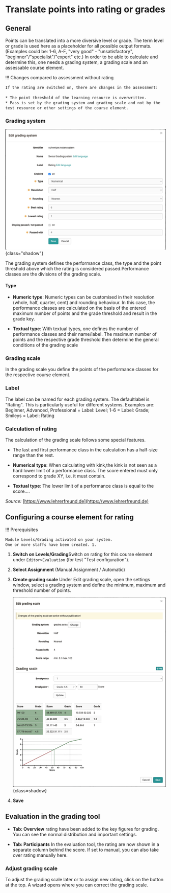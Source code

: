 # Translate points into rating or grades

## General

Points can be translated into a more diversive level or grade.
The term level or grade is used here as a placeholder for all possible output formats. (Examples could be: 1-6, A-F, "very good" - "unsatisfactory", "beginner"/"specialist"/"expert" etc.) In order to be able to calculate and determine this, one needs a grading system, a grading scale and an assessable course element.

!!! Changes compared to assessment without rating

    If the rating are switched on, there are changes in the assessment:
    
    * The point threshold of the learning resource is overwritten.
    * Pass is set by the grading system and grading scale and not by the test resource or other settings of the course element.

### Grading system

![gradingsystem](assets/gradingsystem.jpg){class="shadow"}

The grading system defines the performance class, the type and the point threshold above which the rating is considered passed.Performance classes are the divisions of the grading scale.

#### Type

* **Numeric type**: Numeric types can be customised in their resolution (whole, half, quarter, cent) and rounding behaviour. In this case, the performance classes are calculated on the basis of the entered maximum number of points and the grade threshold and result in the grade key.

* **Textual type**: With textual types, one defines the number of performance classes and their name/label. The maximum number of points and the respective grade threshold then determine the general conditions of the grading scale

### Grading scale

In the grading scale you define the points of the performance classes for the respective course element.

### Label

The label can be named for each grading system. The defaultlabel is "Rating". This is particularly useful for different systems. Examples are: Beginner, Advanced, Professional = Label: Level; 1-6 = Label: Grade; Smileys = Label: Rating

### Calculation of rating

The calculation of the grading scale follows some special features.

* The last and first performance class in the calculation has a half-size range than the rest.

* **Numerical type**: When calculating with kink,the kink is not seen as a hard lower limit of a performance class. The score entered must only correspond to grade XY, i.e. it must contain.

* **Textual type**: The lower limit of a performance class is equal to the score....

*Source:* [https://www.lehrerfreund.de](https://www.lehrerfreund.de)

## Configuring a course element for rating

!!! Prerequisites

    Module Levels/Grading activated on your system.
    One or more staffs have been created. 1.

1. **Switch on Levels/Grading**Switch on rating for this course element under `Editor>Evaluation` (for test "Test configuration").

2. **Select Assignment** (Manual Assignment / Automatic)

3. **Create grading scale** Under Edit grading scale, open the settings window, select a grading system and define the minimum, maximum and threshold number of points.

    ![grading scale](assets/ratingscale.jpg){class=shadow}

4. **Save**

## Evaluation in the grading tool

* **Tab: Overview** rating have been added to the key figures for grading. You can see the normal distribution and important settings.

* **Tab: Participants** In the evaluation tool, the rating are now shown in a separate column behind the score. If set to manual, you can also take over rating manually here.

### Adjust grading scale

To adjust the grading scale later or to assign new rating, click on the button at the top. A wizard opens where you can correct the grading scale.
